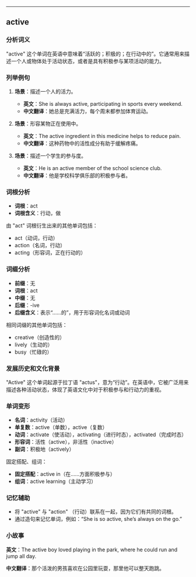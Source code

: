 
---------------
## active
### 分析词义
"active" 这个单词在英语中意味着“活跃的；积极的；在行动中的”。它通常用来描述一个人或物体处于活动状态，或者是具有积极参与某项活动的能力。

### 列举例句
1. **场景**：描述一个人的活力。
   - **英文**：She is always active, participating in sports every weekend.
   - **中文翻译**：她总是充满活力，每个周末都参加体育运动。

2. **场景**：形容某物正在使用中。
   - **英文**：The active ingredient in this medicine helps to reduce pain.
   - **中文翻译**：这种药物中的活性成分有助于缓解疼痛。

3. **场景**：描述一个学生的参与度。
   - **英文**：He is an active member of the school science club.
   - **中文翻译**：他是学校科学俱乐部的积极参与者。

### 词根分析
- **词根**：act
- **词根含义**：行动，做

由 "act" 词根衍生出来的其他单词包括：
- act（动词，行动）
- action（名词，行动）
- acting（形容词，正在行动的）

### 词缀分析
- **前缀**：无
- **词根**：act
- **中缀**：无
- **后缀**：-ive
- **后缀含义**：表示“……的”，用于形容词化名词或动词

相同词缀的其他单词包括：
- creative（创造性的）
- lively（生动的）
- busy（忙碌的）

### 发展历史和文化背景
"Active" 这个单词起源于拉丁语 "actus"，意为“行动”。在英语中，它被广泛用来描述各种活动状态，体现了英语文化中对于积极参与和行动力的重视。

### 单词变形
- **名词**：activity（活动）
- **单复数**：active（单数），active（复数）
- **动词**：activate（使活动），activating（进行时态），activated（完成时态）
- **形容词**：活性（active），非活性（inactive）
- **副词**：积极地（actively）

固定搭配、组词：
- **固定搭配**：active in（在……方面积极参与）
- **组词**：active learning（主动学习）

### 记忆辅助
- 将 "active" 与 "action" （行动）联系在一起，因为它们有共同的词根。
- 通过造句来记忆单词，例如：“She is so active, she’s always on the go.”

### 小故事
**英文**：The active boy loved playing in the park, where he could run and jump all day.

**中文翻译**：那个活泼的男孩喜欢在公园里玩耍，那里他可以整天跑跳。


